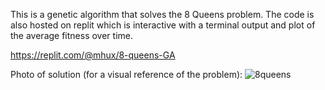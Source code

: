This is a genetic algorithm that solves the 8 Queens problem. The code is also hosted on replit which is interactive with a terminal output and plot of the average fitness over time. 

https://replit.com/@mhux/8-queens-GA

Photo of solution (for a visual reference of the problem):
![8queens](https://user-images.githubusercontent.com/103003636/172020300-4de23dd2-a0c3-431e-9552-7ad82fe085df.png)
